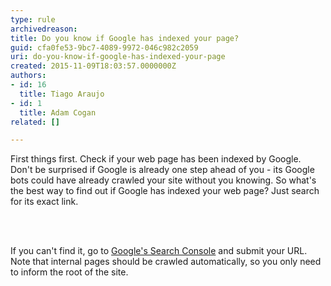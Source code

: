 ```yaml
---
type: rule
archivedreason: 
title: Do you know if Google has indexed your page?
guid: cfa0fe53-9bc7-4089-9972-046c982c2059
uri: do-you-know-if-google-has-indexed-your-page
created: 2015-11-09T18:03:57.0000000Z
authors:
- id: 16
  title: Tiago Araujo
- id: 1
  title: Adam Cogan
related: []

---
```



<p><span style="color&#58;#000000;font-family&#58;verdana, sans-serif;font-size&#58;12px;line-height&#58;16.8px;"> </span>First things first. Check if your web page has been indexed by Google. Don't be surprised if Google is already one step ahead of you - its Google bots could have already crawled your site without you knowing. So what's the best way to find out if Google has indexed your web page? Just search for its exact link.</p>
<br><excerpt class='endintro'></excerpt><br>
<p>​If you can't find it, go to&#160;<a href="https&#58;//www.google.com/webmasters/tools/submit-url">Google's Search Console</a>&#160;and submit your URL. Note that internal pages should be crawled automatically, so you only need to inform the root of the site.</p>


